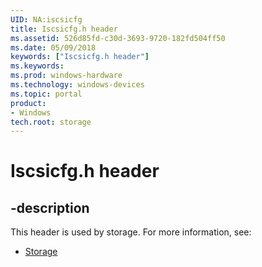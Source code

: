 ```yaml
---
UID: NA:iscsicfg
title: Iscsicfg.h header
ms.assetid: 526d85fd-c30d-3693-9720-182fd504ff50
ms.date: 05/09/2018
keywords: ["Iscsicfg.h header"]
ms.keywords: 
ms.prod: windows-hardware
ms.technology: windows-devices
ms.topic: portal
product:
- Windows
tech.root: storage
---
```


# Iscsicfg.h header


## -description


This header is used by storage. For more information, see:

- [Storage](../_storage/index.md)
